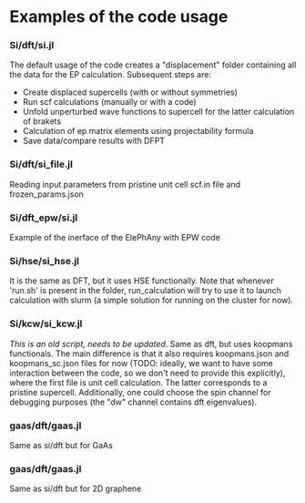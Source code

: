 # Examples of the code usage

### Si/dft/si.jl 
The default usage of the code creates a "displacement" folder containing all the data for the EP calculation. Subsequent steps are: 
- Create displaced supercells (with or without symmetries) 
- Run scf calculations (manually or with a code)
- Unfold unperturbed wave functions to supercell for the latter calculation of brakets
- Calculation of ep matrix elements using projectability formula
- Save data/compare results with DFPT

### Si/dft/si_file.jl
Reading input parameters from pristine unit cell scf.in file and frozen_params.json

### Si/dft_epw/si.jl
Example of the inerface of the ElePhAny with EPW code 

### Si/hse/si_hse.jl
It is the same as DFT, but it uses HSE functionally. Note that whenever 'run.sh' is present in the folder, run_calculation will try to use it to launch calculation with slurm (a simple solution for running on the cluster for now).

### Si/kcw/si_kcw.jl
*This is an old script, needs to be updated*. Same as dft, but uses koopmans functionals. The main difference is that it also requires koopmans.json and koopmans_sc.json files for now (TODO: ideally, we want to have some interaction between the code, so we don't need to provide this explicitly), where the first file is unit cell calculation. The latter corresponds to a pristine supercell. Additionally, one could choose the spin channel for debugging purposes (the "dw" channel contains dft eigenvalues).

### gaas/dft/gaas.jl
Same as si/dft but for GaAs

### gaas/dft/gaas.jl
Same as si/dft but for 2D graphene 






